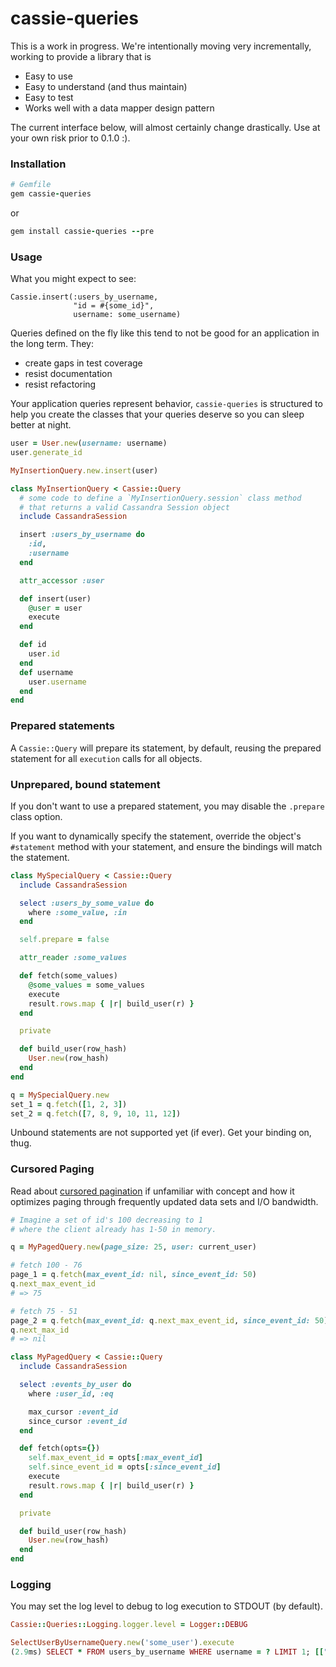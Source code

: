 # cassie-queries

This is a work in progress. We're intentionally moving very incrementally, working to provide a library that is

* Easy to use
* Easy to understand (and thus maintain)
* Easy to test
* Works well with a data mapper design pattern

The current interface below, will almost certainly change drastically. Use at your own risk prior to 0.1.0 :).

### Installation

```ruby
# Gemfile
gem cassie-queries
```
or
```ruby
gem install cassie-queries --pre
```

### Usage

What you might expect to see:

```
Cassie.insert(:users_by_username,
              "id = #{some_id}",
              username: some_username)
```

Queries defined on the fly like this tend to not be good for an application in the long term. They:
  * create gaps in test coverage
  * resist documentation
  * resist refactoring

Your application queries represent behavior, `cassie-queries` is structured to help you create the classes that your queries deserve so you can sleep better at night.

```ruby
user = User.new(username: username)
user.generate_id

MyInsertionQuery.new.insert(user)
```

```ruby
class MyInsertionQuery < Cassie::Query
  # some code to define a `MyInsertionQuery.session` class method
  # that returns a valid Cassandra Session object
  include CassandraSession

  insert :users_by_username do
    :id,
    :username
  end

  attr_accessor :user

  def insert(user)
    @user = user
    execute
  end

  def id
    user.id
  end
  def username
    user.username
  end
end
```

### Prepared statements

A `Cassie::Query` will prepare its statement, by default, reusing the prepared statement for all `execution` calls for all objects.

### Unprepared, bound statement
If you don't want to use a prepared statement, you may disable the `.prepare` class option.

If you want to dynamically specify the statement, override the object's `#statement` method with your statement, and ensure the bindings will match the statement.

```ruby
class MySpecialQuery < Cassie::Query
  include CassandraSession

  select :users_by_some_value do
    where :some_value, :in
  end

  self.prepare = false

  attr_reader :some_values

  def fetch(some_values)
    @some_values = some_values
    execute
    result.rows.map { |r| build_user(r) }
  end

  private

  def build_user(row_hash)
    User.new(row_hash)
  end
end
```

```ruby
q = MySpecialQuery.new
set_1 = q.fetch([1, 2, 3])
set_2 = q.fetch([7, 8, 9, 10, 11, 12])
```

Unbound statements are not supported yet (if ever). Get your binding on, thug.

### Cursored Paging

Read about [cursored pagination](https://www.google.com/webhp?q=cursored%20paging#safe=off&q=cursor+paging) if unfamiliar with concept and how it optimizes paging through frequently updated data sets and I/O bandwidth.

```ruby
# Imagine a set of id's 100 decreasing to 1
# where the client already has 1-50 in memory.

q = MyPagedQuery.new(page_size: 25, user: current_user)

# fetch 100 - 76
page_1 = q.fetch(max_event_id: nil, since_event_id: 50)
q.next_max_event_id
# => 75

# fetch 75 - 51
page_2 = q.fetch(max_event_id: q.next_max_event_id, since_event_id: 50)
q.next_max_id
# => nil
```

```ruby
class MyPagedQuery < Cassie::Query
  include CassandraSession

  select :events_by_user do
    where :user_id, :eq

    max_cursor :event_id
    since_cursor :event_id
  end

  def fetch(opts={})
    self.max_event_id = opts[:max_event_id]
    self.since_event_id = opts[:since_event_id]
    execute
    result.rows.map { |r| build_user(r) }
  end

  private

  def build_user(row_hash)
    User.new(row_hash)
  end
end
```


### Logging

You may set the log level to debug to log execution to STDOUT (by default).

```ruby
Cassie::Queries::Logging.logger.level = Logger::DEBUG
```
```ruby
SelectUserByUsernameQuery.new('some_user').execute
(2.9ms) SELECT * FROM users_by_username WHERE username = ? LIMIT 1; [["some_user"]]
```
